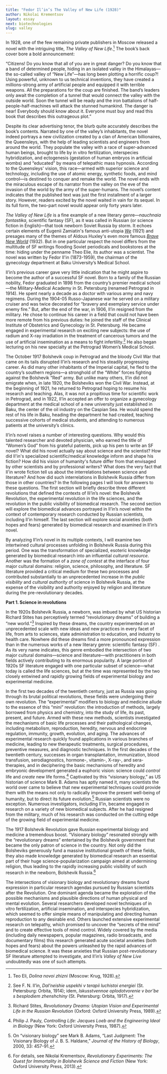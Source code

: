 ```yaml
---
title: "Fedor Il’in’s The Valley of New Life (1928)"
author: Nikolai Krementsov
layout: essay
next: biotechnologies
slug: valley
---
```


In 1928, one of the few remaining private publishers in Moscow released
a novel with the intriguing title, *The Valley of New Life*.[^1] The
book’s back cover bore a bold announcement:

“Citizens! Do you know that all of you are in great danger? Do you know
that a band of determined people, hiding in an isolated valley in the
Himalayas—the so-called valley of “New Life”—has long been plotting a
horrific coup?! Using powerful, unknown to us technical inventions, they
have created a millions-strong army of artificial people and equipped it
with terrible weapons. All the preparations for the coup are finished.
The band’s leaders only await the completion of a tunnel that would
connect the valley with the outside world. Soon the tunnel will be ready
and the iron battalions of half-people-half-machines will attack the
stunned humankind. The danger is near! Everybody should know about it.
Everyone must buy and read this book that describes this outrageous
plot.”

Despite its clear advertising tenor, the blurb quite accurately
describes the book’s contents. Narrated by one of the valley’s
inhabitants, the novel indeed portrays a new civilization created by a
clan of American billionaires, the Queensleys, with the help of leading
scientists and engineers from around the world. They populate the valley
with a race of super-advanced human beings, brought to life by in vitro
fertilization, interspecies hybridization, and ectogenesis (gestation of
human embryos in artificial wombs) and “educated” by means of telepathic
mass hypnosis. According to the Queensleys' vision, this race—armed with
superior science and technology, including the use of atomic energy,
synthetic foods, and mind control—is destined to conquer and remake the
world. The novel ends with the miraculous escape of its narrator from
the valley on the eve of the invasion of the world by the army of the
super-humans. The novel’s content indicates that the published text was
just the first installment of a larger story. However, readers excited
by the novel waited in vain for its sequel. In its full form, the
two-part novel would appear only forty years later.

*The Valley of New Life* is a fine example of a new literary
genre—*nauchnaia fantastika*, scientific fantasy (SF), as it was called
in Russian (or science fiction in English)—that took newborn Soviet
Russia by storm. It echoes certain elements of Eugenii Zamiatin's famous
anti-utopia [*We*](http://books.google.com/books?isbn=0307432866) (1921)
and presages many of the themes of Aldous Huxley's even more famous
[*Brave New World*](http://books.google.com/books?id=zyePPwAACAAJ)
(1932). But in one particular respect the novel differs from the
multitude of SF writings flooding Soviet periodicals and bookstores at
the time: hiding under the penname Theo Elie, its author was a
scientist. The novel was written by Fedor Il'in (1873-1959), the
chairman of the gynecology department at Baku University’s Medical
School.

Il’in’s previous career gave very little indication that he might aspire
to become the author of a successful SF novel. Born to a family of the
Russian nobility, Fedor graduated in 1898 from the country’s premier
medical school—the Military-Medical Academy in St. Petersburg (renamed
Petrograd in 1914). He spent nearly a decade as a doctor with various
army and navy regimens. During the 1904-05 Russo-Japanese war he served
on a military cruiser and was twice decorated for “bravery and exemplary
service under enemy fire.” But, after the end of the war, in 1906, Il’in
resigned from the military. He chose to continue his career in a field
that could not have been more remote from his previous duties: he joined
the staff of the Clinical Institute of Obstetrics and Gynecology in St.
Petersburg. He became engaged in experimental research on exciting new
subjects: the use of radium and X-ray irradiation in the treatment of
cancerous tumors and the use of artificial insemination as a means to
fight infertility.[^2] He also began lecturing on his new specialty at
the Petrograd Women’s Medical School.

The October 1917 Bolshevik coup in Petrograd and the bloody Civil War
that came on its tails disrupted Il’in’s research and his steadily
progressing career. As did many other inhabitants of the Imperial
capital, he fled to the country’s southern regions—a stronghold of the
“White” forces fighting against the Bolshevik “Red” army. But unlike
many others, Il’in did not emigrate when, in late 1920, the Bolsheviks
won the Civil War. Instead, at the beginning of 1921, he returned to
Petrograd hoping to resume his research and teaching. Alas, it was not a
propitious time for scientific work in Petrograd, and in 1922, Il’in
accepted an offer to organize a gynecology department at the medical
school of a new university just established in Baku, the center of the
oil industry on the Caspian Sea. He would spend the rest of his life in
Baku, heading the department he had created, teaching successive cohorts
of medical students, and attending to numerous patients at the
university’s clinics.

Il’in’s novel raises a number of interesting questions. Why would this
talented researcher and devoted physician, who earned the title of
“Women’s God” from his grateful patients, pick up his pen to write an SF
novel? What did his novel actually say about science and the scientist?
How did Il'in's specialized scientific/medical knowledge inform and
shape his fiction? How did his vision of humanity's future differ from
that envisaged by other scientists and by professional writers? What
does the very fact that Il'in wrote fiction tell us about the
interrelations between science and literature? And how did such
interrelations in Bolshevik Russia differ from those in other countries?
In the following pages I will look for answers to these questions. The
first section will briefly describe three different revolutions that
defined the contexts of Ili’in’s novel: the Bolshevik Revolution, the
experimental revolution in the life sciences, and the revolution in the
public visibility of biomedical research. The second section will
explore the biomedical advances portrayed in Il’in’s novel within the
context of contemporary research conducted by Russian scientists,
including Il’in himself. The last section will explore social anxieties
(both hopes and fears) generated by biomedical research and examined in
Il’in’s novel.

By analyzing Il’in’s novel in its multiple contexts, I will examine two
intertwined cultural processes unfolding in Bolshevik Russia during this
period. One was the transformation of specialized, esoteric knowledge
generated by biomedical research into an influential *cultural
resource*. Another was the formation of a *zone of contest* at the
interface of four major cultural domains: religion, science, philosophy,
and literature. SF literature provided a critical medium for these two
processes and contributed substantially to an unprecedented increase in
the *public visibility* and *cultural authority* of science in Bolshevik
Russia, at the expense of the visibility and authority enjoyed by
religion and literature during the pre-revolutionary decades.

**Part 1. Science in revolutions**

In the 1920s Bolshevik Russia, a newborn, was imbued by what US
historian Richard Stites has perceptively termed “revolutionary dreams”
of building a “new world.”[^3] Inspired by these dreams, the country
experimented on an unprecedented scale with new ideas and new practices
in every facet of life, from arts to sciences, state administration to
education, and industry to health care. Nowhere did these dreams find a
more pronounced expression than in the numerous works of a new literary
genre: scientific fantasy (SF) . As its very name indicates, this genre
embodied the intersection of two major cultural domains—science and
literature—with practitioners in both fields actively contributing to
its enormous popularity. A large portion of 1920s SF literature engaged
with one particular subset of science—what today is called the life
sciences, but at the time was represented by the two closely entwined
and rapidly growing fields of experimental biology and experimental
medicine.

In the first two decades of the twentieth century, just as Russia was
going through its brutal political revolutions, these fields were
undergoing their own revolution. The “experimental” modifiers to biology
and medicine allude to the essence of this “mini” revolution: the
introduction of methods, largely borrowed from physics and chemistry,
into the study of life, its past, present, and future. Armed with these
new methods, scientists investigated the mechanisms of basic life
processes and their pathological changes, including metabolism,
reproduction, heredity, nervous and endocrine regulation, immunity,
growth, evolution, and aging. The advances of experimental research
quickly found applications in various branches of medicine, leading to
new therapeutic treatments, surgical procedures, preventive measures,
and diagnostic techniques. In the first decades of the twentieth
century, successes in organ transplantation, immunization, blood
transfusion, serodiagnostics, hormone-, vitamin-, X-ray-, and
sera-therapies, and in deciphering the basic mechanisms of heredity and
embryonic development generated a euphoric vision: science could
*control* life and *create* new life forms.[^4] Captivated by this
“visionary biology,” as US historian of science Mark B. Adams has aptly
named it, many scientists the world over came to believe that new
experimental techniques could provide them with the means not only to
radically improve the present well-being of humanity, but to direct its
future evolution.[^5] Russian scientists were no exception. Numerous
investigators, including Il’in, became engaged in research on a variety
of new biomedical subjects. After he had resigned from the military,
much of his research was conducted on the cutting edge of the growing
field of experimental medicine.

The 1917 Bolshevik Revolution gave Russian experimental biology and
medicine a tremendous boost. “Visionary biology” resonated strongly with
the “revolutionary dreams” entertained by the Bolshevik government that
became the only patron of science in the country. Not only did the
Bolsheviks generously fund a massive institutional growth of these
fields, they also made knowledge generated by biomedical research an
essential part of their huge science-popularization campaign aimed at
undermining religion, thus leading to the rapidly increasing public
visibility of such research in the newborn, Bolshevik Russia.[^6]

The intersections of visionary biology and revolutionary dreams found
expression in particular research agendas pursued by Russian scientists
after the Revolution. One dominant agenda became the exploration of the
possible mechanisms and plausible directions of human physical and
mental evolution. Several researchers developed novel techniques of in
vitro fertilization, artificial insemination, and interspecies
hybridization, which seemed to offer simple means of manipulating and
directing human reproduction to any desirable end. Others launched
extensive experimental research on telepathy, which promised to uncover
the “secrets of the mind” and to create effective tools of mind control.
Widely covered by the media (including daily newspapers, popular
magazines, radio broadcasts, and documentary films) this research
generated acute societal anxieties (both hopes and fears) about the
powers unleashed by the rapid advances of biomedical science. It was
these anxieties that Russian post-revolutionary SF literature attempted
to investigate, and Il’in’s *Valley of New Live* undoubtedly was one of
such attempts.


[^1]: Teo Eli, *Dolina novoi zhizni* (Moscow: Krug, 1928).

[^2]: See F. N. Il’in, *Dal’neishie uspekhi v terapii luchistoi
    energiei* (St. Petersburg: Orbita, 1914); idem, *Iskusstvennoe
    oplodotvorenie v bor’be s besplodiem zhenshchiny* (St. Petersburg:
    Orbita, 1917).

[^3]: Richard Stites, *Revolutionary Dreams: Utopian Vision and
    Experimental Life in the Russian Revolution* (Oxford: Oxford
    University Press, 1989).

[^4]: Philip J. Pauly, *Controlling Life: Jacques Loeb and the
    Engineering Ideal in Biology* (New York: Oxford University Press,
    1987).

[^5]: On “visionary biology” see Mark B. Adams, “Last Judgment: The
    Visionary Biology of J. B. S. Haldane,” *Journal of the History of
    Biology*, 2000, 33: 457-91.

[^6]: For details, see Nikolai Krementsov, *Revolutionary Experiments:
    The Quest for Immortality in Bolshevik Science and Fiction* (New
    York: Oxford University Press, 2013).

